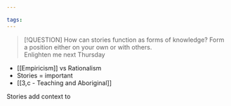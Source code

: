 ```yaml
---

tags: 
---
```


> [!QUESTION] How can stories function as forms of knowledge?
> Form a position either on your own or with others.  
> Enlighten me next Thursday

- [[Empiricism]] vs Rationalism
- Stories = important 
- [[3,c - Teaching and Aboriginal]]

Stories add context to 